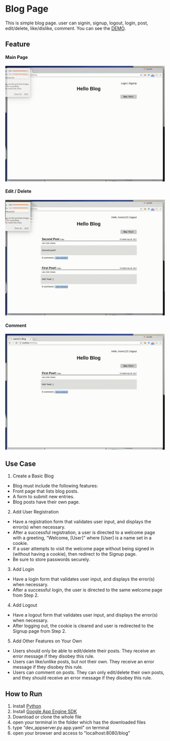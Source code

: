 Blog Page
============
This is simple blog page.
user can signin, signup, logout, login, post, edit/delete, like/dislike, comment.
You can see the [DEMO](https://my-blog-python.appspot.com/blog).

## Feature
#### Main Page
![a](video/intro.gif)

#### Edit / Delete
![b](video/edit_delete.gif)

#### Comment 
![c](video/comment.gif)

## Use Case
1. Create a Basic Blog
* Blog must include the following features:
* Front page that lists blog posts.
* A form to submit new entries.
* Blog posts have their own page.

2. Add User Registration
* Have a registration form that validates user input, and displays the error(s) when necessary.
* After a successful registration, a user is directed to a welcome page with a greeting, “Welcome, [User]” where [User] is a name set in a cookie.
* If a user attempts to visit the welcome page without being signed in (without having a cookie), then redirect to the Signup page.
* Be sure to store passwords securely.

3. Add Login
* Have a login form that validates user input, and displays the error(s) when necessary.
* After a successful login, the user is directed to the same welcome page from Step 2.

4. Add Logout
* Have a logout form that validates user input, and displays the error(s) when necessary.
* After logging out, the cookie is cleared and user is redirected to the Signup page from Step 2.

5. Add Other Features on Your Own
* Users should only be able to edit/delete their posts. They receive an error message if they disobey this rule.
* Users can like/unlike posts, but not their own. They receive an error message if they disobey this rule.
* Users can comment on posts. They can only edit/delete their own posts, and they should receive an error message if they disobey this rule.

## How to Run
1. Install [Python](https://www.python.org/downloads/)
2. Install [Google App Engine SDK](https://cloud.google.com/appengine/downloads#Google_App_Engine_SDK_for_Python)
3. Download or clone the whole file 
4. open your terminal in the folder which has the downloaded files 
5. type "dev_appserver.py app.yaml" on terminal
6. open your browser and access to "localhost:8080/blog"
